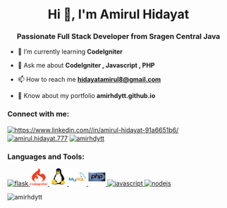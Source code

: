 <h1 align="center">Hi 👋, I'm Amirul Hidayat</h1>
<h3 align="center">Passionate Full Stack Developer from Sragen Central Java</h3>

- 🌱 I’m currently learning **CodeIgniter**

- 💬 Ask me about **CodeIgniter , Javascript , PHP**

- 📫 How to reach me **hidayatamirul8@gmail.com**

- 📄 Know about my portfolio **amirhdytt.github.io**

<h3 align="left">Connect with me:</h3>
<p align="left">
<a href="https://www.linkedin.com//in/amirul-hidayat-91a6651b6/" target="blank"><img align="center" src="https://raw.githubusercontent.com/rahuldkjain/github-profile-readme-generator/master/src/images/icons/Social/linked-in-alt.svg" alt="https://www.linkedin.com//in/amirul-hidayat-91a6651b6/" height="30" width="40" /></a>
<a href="https://fb.com/amirul.hidayat.777/" target="blank"><img align="center" src="https://raw.githubusercontent.com/rahuldkjain/github-profile-readme-generator/master/src/images/icons/Social/facebook.svg" alt="amirul.hidayat.777" height="30" width="40" /></a>
<a href="https://instagram.com/amirhdytt" target="blank"><img align="center" src="https://raw.githubusercontent.com/rahuldkjain/github-profile-readme-generator/master/src/images/icons/Social/instagram.svg" alt="amirhdytt" height="30" width="40" /></a>
</p>

<h3 align="left">Languages and Tools:</h3>
<p align="left">
<a href="https://www.figma.com/" target="_blank"> <img src="https://www.vectorlogo.zone/logos/figma/figma-icon.svg" alt="flask" width="40" height="40"/> </a> 
<a href="https://www.codeigniter.com/" target="_blank"> <img src="codeigniter.svg" alt="codeigniter" width="40" height="40"/> </a> 
<a href="https://www.linux.org/" target="_blank"> <img src="https://raw.githubusercontent.com/devicons/devicon/master/icons/linux/linux-original.svg" alt="linux" width="40" height="40"/> </a> 
<a href="https://www.mysql.com/" target="_blank"> <img src="https://raw.githubusercontent.com/devicons/devicon/master/icons/mysql/mysql-original-wordmark.svg" alt="mysql" width="40" height="40"/> </a> 
<a href="https://www.php.net" target="_blank"> <img src="https://raw.githubusercontent.com/devicons/devicon/master/icons/php/php-original.svg" alt="php" width="40" height="40"/> </a> 
<a href="https://www.javascript.com" target="_blank"> <img src="https://https://www.vectorlogo.zone/logos/javascript/javascript-icon.svg" alt="javascript" width="40" height="40"/> </a> 
<a href="https://nodejs.org" target="_blank"> <img src="https://www.vectorlogo.zone/logos/nodejs/nodejs-icon.svg" alt="nodejs" width="40" height="40"/> </a> 
</p>

<p><img align="left" src="https://github-readme-stats.vercel.app/api/top-langs?username=amirhdytt&show_icons=true&locale=en&layout=compact" alt="amirhdytt" /></p>
<br>
